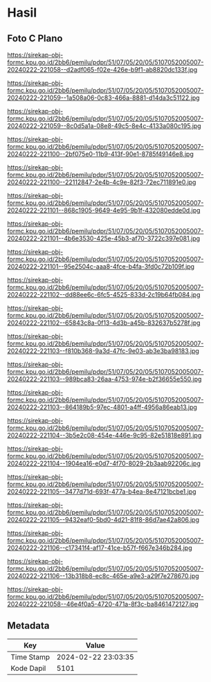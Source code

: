 # Hasil

## Foto C Plano

https://sirekap-obj-formc.kpu.go.id/2bb6/pemilu/pdpr/51/07/05/20/05/5107052005007-20240222-221058--d2adf065-f02e-426e-b9f1-ab8820dc133f.jpg

https://sirekap-obj-formc.kpu.go.id/2bb6/pemilu/pdpr/51/07/05/20/05/5107052005007-20240222-221059--1a508a06-0c83-466a-8881-d14da3c51122.jpg

https://sirekap-obj-formc.kpu.go.id/2bb6/pemilu/pdpr/51/07/05/20/05/5107052005007-20240222-221059--8c0d5a1a-08e8-49c5-8e4c-4133a080c195.jpg

https://sirekap-obj-formc.kpu.go.id/2bb6/pemilu/pdpr/51/07/05/20/05/5107052005007-20240222-221100--2bf075e0-11b9-413f-90e1-8785f49146e8.jpg

https://sirekap-obj-formc.kpu.go.id/2bb6/pemilu/pdpr/51/07/05/20/05/5107052005007-20240222-221100--22112847-2e4b-4c9e-82f3-72ec711891e0.jpg

https://sirekap-obj-formc.kpu.go.id/2bb6/pemilu/pdpr/51/07/05/20/05/5107052005007-20240222-221101--868c1905-9649-4e95-9b1f-432080edde0d.jpg

https://sirekap-obj-formc.kpu.go.id/2bb6/pemilu/pdpr/51/07/05/20/05/5107052005007-20240222-221101--4b6e3530-425e-45b3-af70-3722c397e081.jpg

https://sirekap-obj-formc.kpu.go.id/2bb6/pemilu/pdpr/51/07/05/20/05/5107052005007-20240222-221101--95e2504c-aaa8-4fce-b4fa-3fd0c72b109f.jpg

https://sirekap-obj-formc.kpu.go.id/2bb6/pemilu/pdpr/51/07/05/20/05/5107052005007-20240222-221102--dd88ee6c-6fc5-4525-833d-2c19b64fb084.jpg

https://sirekap-obj-formc.kpu.go.id/2bb6/pemilu/pdpr/51/07/05/20/05/5107052005007-20240222-221102--65843c8a-0f13-4d3b-a45b-832637b5278f.jpg

https://sirekap-obj-formc.kpu.go.id/2bb6/pemilu/pdpr/51/07/05/20/05/5107052005007-20240222-221103--f810b368-9a3d-47fc-9e03-ab3e3ba98183.jpg

https://sirekap-obj-formc.kpu.go.id/2bb6/pemilu/pdpr/51/07/05/20/05/5107052005007-20240222-221103--989bca83-26aa-4753-974e-b2f36655e550.jpg

https://sirekap-obj-formc.kpu.go.id/2bb6/pemilu/pdpr/51/07/05/20/05/5107052005007-20240222-221103--864189b5-97ec-4801-a4ff-4956a86eab13.jpg

https://sirekap-obj-formc.kpu.go.id/2bb6/pemilu/pdpr/51/07/05/20/05/5107052005007-20240222-221104--3b5e2c08-454e-446e-9c95-82e51818e891.jpg

https://sirekap-obj-formc.kpu.go.id/2bb6/pemilu/pdpr/51/07/05/20/05/5107052005007-20240222-221104--1904ea16-e0d7-4f70-8029-2b3aab92206c.jpg

https://sirekap-obj-formc.kpu.go.id/2bb6/pemilu/pdpr/51/07/05/20/05/5107052005007-20240222-221105--3477d71d-693f-477a-b4ea-8e47121bcbe1.jpg

https://sirekap-obj-formc.kpu.go.id/2bb6/pemilu/pdpr/51/07/05/20/05/5107052005007-20240222-221105--9432eaf0-5bd0-4d21-81f8-86d7ae42a806.jpg

https://sirekap-obj-formc.kpu.go.id/2bb6/pemilu/pdpr/51/07/05/20/05/5107052005007-20240222-221106--c17341f4-af17-41ce-b57f-f667e346b284.jpg

https://sirekap-obj-formc.kpu.go.id/2bb6/pemilu/pdpr/51/07/05/20/05/5107052005007-20240222-221106--13b318b8-ec8c-465e-a9e3-a29f7e278670.jpg

https://sirekap-obj-formc.kpu.go.id/2bb6/pemilu/pdpr/51/07/05/20/05/5107052005007-20240222-221058--46e4f0a5-4720-471a-8f3c-ba8461472127.jpg


## Metadata

| Key        | Value               |
| ---------- | ------------------- |
| Time Stamp | 2024-02-22 23:03:35 |
| Kode Dapil | 5101                |



